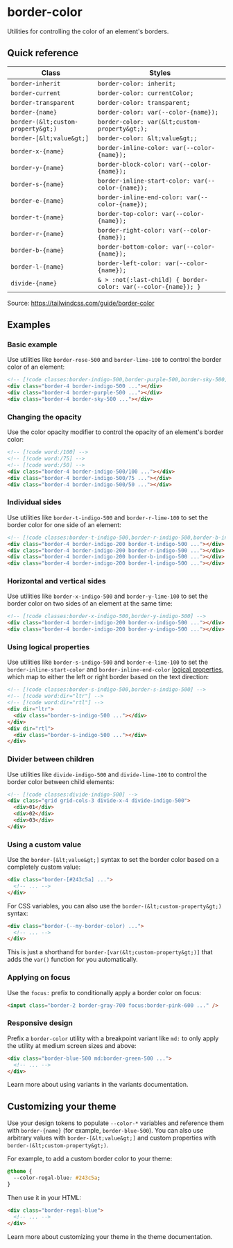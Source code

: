 # border-color

Utilities for controlling the color of an element's borders.

## Quick reference

| Class | Styles |
|---|---|
| `border-inherit` | `border-color: inherit;` |
| `border-current` | `border-color: currentColor;` |
| `border-transparent` | `border-color: transparent;` |
| `border-{name}` | `border-color: var(--color-{name});` |
| `border-(&lt;custom-property&gt;)` | `border-color: var(&lt;custom-property&gt;);` |
| `border-[&lt;value&gt;]` | `border-color: &lt;value&gt;;` |
| `border-x-{name}` | `border-inline-color: var(--color-{name});` |
| `border-y-{name}` | `border-block-color: var(--color-{name});` |
| `border-s-{name}` | `border-inline-start-color: var(--color-{name});` |
| `border-e-{name}` | `border-inline-end-color: var(--color-{name});` |
| `border-t-{name}` | `border-top-color: var(--color-{name});` |
| `border-r-{name}` | `border-right-color: var(--color-{name});` |
| `border-b-{name}` | `border-bottom-color: var(--color-{name});` |
| `border-l-{name}` | `border-left-color: var(--color-{name});` |
| `divide-{name}` | `& > :not(:last-child) { border-color: var(--color-{name}); }` |

Source: https://tailwindcss.com/guide/border-color

## Examples

### Basic example

Use utilities like `border-rose-500` and `border-lime-100` to control the border color of an element:

```html
<!-- [!code classes:border-indigo-500,border-purple-500,border-sky-500] -->
<div class="border-4 border-indigo-500 ..."></div>
<div class="border-4 border-purple-500 ..."></div>
<div class="border-4 border-sky-500 ..."></div>
```

### Changing the opacity

Use the color opacity modifier to control the opacity of an element's border color:

```html
<!-- [!code word:/100] -->
<!-- [!code word:/75] -->
<!-- [!code word:/50] -->
<div class="border-4 border-indigo-500/100 ..."></div>
<div class="border-4 border-indigo-500/75 ..."></div>
<div class="border-4 border-indigo-500/50 ..."></div>
```

### Individual sides

Use utilities like `border-t-indigo-500` and `border-r-lime-100` to set the border color for one side of an element:

```html
<!-- [!code classes:border-t-indigo-500,border-r-indigo-500,border-b-indigo-500,border-l-indigo-500] -->
<div class="border-4 border-indigo-200 border-t-indigo-500 ..."></div>
<div class="border-4 border-indigo-200 border-r-indigo-500 ..."></div>
<div class="border-4 border-indigo-200 border-b-indigo-500 ..."></div>
<div class="border-4 border-indigo-200 border-l-indigo-500 ..."></div>
```

### Horizontal and vertical sides

Use utilities like `border-x-indigo-500` and `border-y-lime-100` to set the border color on two sides of an element at the same time:

```html
<!-- [!code classes:border-x-indigo-500,border-y-indigo-500] -->
<div class="border-4 border-indigo-200 border-x-indigo-500 ..."></div>
<div class="border-4 border-indigo-200 border-y-indigo-500 ..."></div>
```

### Using logical properties

Use utilities like `border-s-indigo-500` and `border-e-lime-100` to set the `border-inline-start-color` and `border-inline-end-color` [logical properties](https://developer.mozilla.org/en-US/guide/Web/CSS/CSS_Logical_Properties/Basic_concepts), which map to either the left or right border based on the text direction:

```html
<!-- [!code classes:border-s-indigo-500,border-s-indigo-500] -->
<!-- [!code word:dir="ltr"] -->
<!-- [!code word:dir="rtl"] -->
<div dir="ltr">
  <div class="border-s-indigo-500 ..."></div>
</div>
<div dir="rtl">
  <div class="border-s-indigo-500 ..."></div>
</div>
```

### Divider between children

Use utilities like `divide-indigo-500` and `divide-lime-100` to control the border color between child elements:

```html
<!-- [!code classes:divide-indigo-500] -->
<div class="grid grid-cols-3 divide-x-4 divide-indigo-500">
  <div>01</div>
  <div>02</div>
  <div>03</div>
</div>
```

### Using a custom value

Use the `border-[&lt;value&gt;]` syntax to set the border color based on a completely custom value:

```html
<div class="border-[#243c5a] ...">
  <!-- ... -->
</div>
```

For CSS variables, you can also use the `border-(&lt;custom-property&gt;)` syntax:

```html
<div class="border-(--my-border-color) ...">
  <!-- ... -->
</div>
```

This is just a shorthand for `border-[var(&lt;custom-property&gt;)]` that adds the `var()` function for you automatically.

### Applying on focus

Use the `focus:` prefix to conditionally apply a border color on focus:

```html
<input class="border-2 border-gray-700 focus:border-pink-600 ..." />
```

### Responsive design

Prefix a `border-color` utility with a breakpoint variant like `md:` to only apply the utility at medium screen sizes and above:

```html
<div class="border-blue-500 md:border-green-500 ...">
  <!-- ... -->
</div>
```

Learn more about using variants in the variants documentation.

## Customizing your theme

Use your design tokens to populate `--color-*` variables and reference them with `border-{name}` (for example, `border-blue-500`). You can also use arbitrary values with `border-[&lt;value&gt;]` and custom properties with `border-(&lt;custom-property&gt;)`.

For example, to add a custom border color to your theme:

```css
@theme {
  --color-regal-blue: #243c5a;
}
```

Then use it in your HTML:

```html
<div class="border-regal-blue">
  <!-- ... -->
</div>
```

Learn more about customizing your theme in the theme documentation.